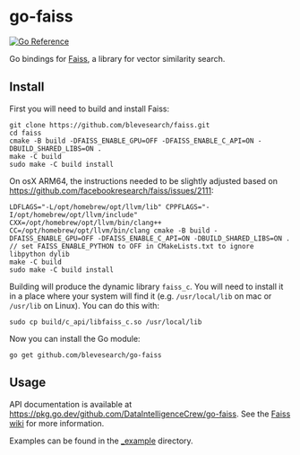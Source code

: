 # go-faiss

[![Go Reference](https://pkg.go.dev/badge/github.com/DataIntelligenceCrew/go-faiss.svg)](https://pkg.go.dev/github.com/DataIntelligenceCrew/go-faiss)

Go bindings for [Faiss](https://github.com/facebookresearch/faiss), a library for vector similarity search.

## Install

First you will need to build and install Faiss:

```
git clone https://github.com/blevesearch/faiss.git
cd faiss
cmake -B build -DFAISS_ENABLE_GPU=OFF -DFAISS_ENABLE_C_API=ON -DBUILD_SHARED_LIBS=ON .
make -C build
sudo make -C build install
```

On osX ARM64, the instructions needed to be slightly adjusted based on https://github.com/facebookresearch/faiss/issues/2111:

```
LDFLAGS="-L/opt/homebrew/opt/llvm/lib" CPPFLAGS="-I/opt/homebrew/opt/llvm/include" CXX=/opt/homebrew/opt/llvm/bin/clang++ CC=/opt/homebrew/opt/llvm/bin/clang cmake -B build -DFAISS_ENABLE_GPU=OFF -DFAISS_ENABLE_C_API=ON -DBUILD_SHARED_LIBS=ON .
// set FAISS_ENABLE_PYTHON to OFF in CMakeLists.txt to ignore libpython dylib
make -C build
sudo make -C build install
```

Building will produce the dynamic library `faiss_c`.
You will need to install it in a place where your system will find it (e.g. `/usr/local/lib` on mac or `/usr/lib` on Linux).
You can do this with:

    sudo cp build/c_api/libfaiss_c.so /usr/local/lib

Now you can install the Go module:

    go get github.com/blevesearch/go-faiss

## Usage

API documentation is available at <https://pkg.go.dev/github.com/DataIntelligenceCrew/go-faiss>.
See the [Faiss wiki](https://github.com/facebookresearch/faiss/wiki) for more information.

Examples can be found in the [_example](_example) directory.
